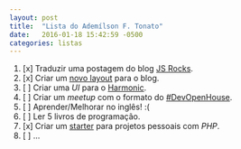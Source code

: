 ```yaml
---
layout: post
title:  "Lista do Ademílson F. Tonato"
date:   2016-01-18 15:42:59 -0500
categories: listas
---
```


1. [x] Traduzir uma postagem do blog [JS Rocks](http://jsrocks.org/).
1. [x] Criar um [novo layout](https://github.com/ftonato/fuck-feelings/issues/16) para o blog.
1. [ ] Criar uma *UI* para o [Harmonic](https://github.com/JSRocksHQ/harmonic).
1. [ ] Criar um *meetup* com o formato do [#DevOpenHouse](https://github.com/devopenhouse/devopenhouse.github.io).
1. [ ] Aprender/Melhorar no inglês! :(
1. [ ] Ler 5 livros de programação.
1. [x] Criar um [starter](https://github.com/admcode/admcode-starter) para projetos pessoais com *PHP*.
1. [ ] ...
